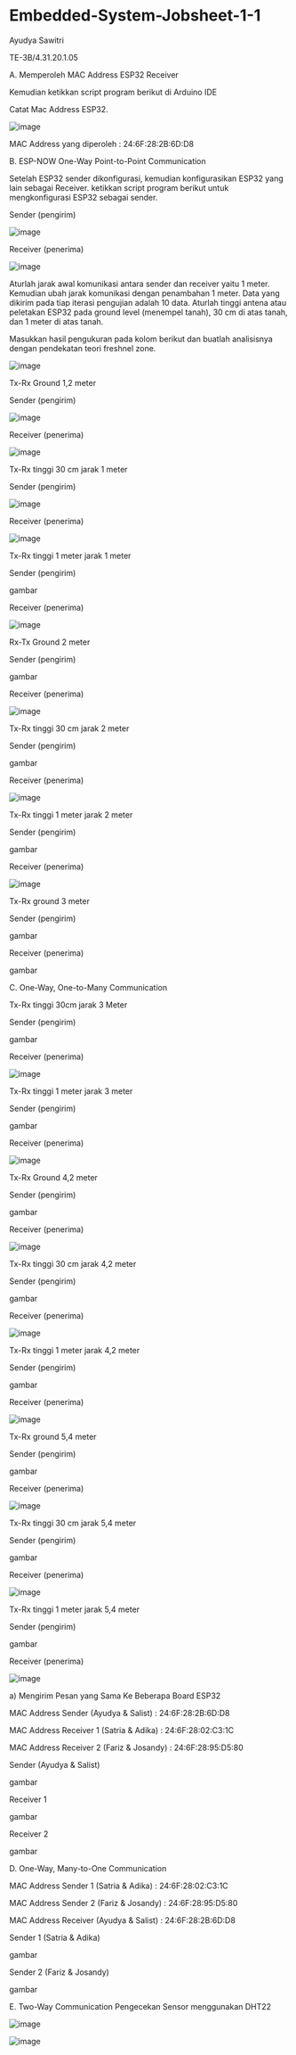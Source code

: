 # Embedded-System-Jobsheet-1-1
Ayudya Sawitri

TE-3B/4.31.20.1.05


A. Memperoleh MAC Address ESP32 Receiver

Kemudian ketikkan script program berikut di Arduino IDE

Catat Mac Address ESP32.

![image](https://user-images.githubusercontent.com/121160856/210162792-377d9f20-51d1-4f48-a2bd-7da7d311d2ed.png)

MAC Address yang diperoleh : 24:6F:28:2B:6D:D8 

B. ESP-NOW One-Way Point-to-Point Communication

Setelah ESP32 sender dikonfigurasi, kemudian konfigurasikan ESP32 yang lain sebagai Receiver. ketikkan script program berikut untuk mengkonfigurasi ESP32 sebagai
sender.

Sender (pengirim)

![image](https://user-images.githubusercontent.com/121160856/210162886-082a86e7-bb90-4f1d-8d23-7ffd4cf4faa1.png)

Receiver (penerima)

![image](https://user-images.githubusercontent.com/121160856/210165859-dc3ab097-a64d-4a68-98a7-a84a174f3120.png)

Aturlah jarak awal komunikasi antara sender dan receiver yaitu 1 meter. Kemudian ubah jarak komunikasi dengan penambahan 1 meter. Data yang dikirim pada tiap iterasi pengujian adalah 10 data. Aturlah tinggi antena atau peletakan ESP32 pada ground level (menempel tanah), 30 cm di atas tanah, dan 1 meter di atas tanah.

Masukkan hasil pengukuran pada kolom berikut dan buatlah analisisnya dengan pendekatan teori freshnel zone.

![image](https://user-images.githubusercontent.com/121160856/210165958-63b9c360-cd10-4f56-a448-340a5167f460.png)

Tx-Rx Ground 1,2 meter

Sender (pengirim)

![image](https://user-images.githubusercontent.com/121160856/210166062-aa32a6aa-00ae-4a68-a8a1-037333900503.png)

Receiver (penerima)

![image](https://user-images.githubusercontent.com/121160856/210165998-43db83ea-8047-4d2f-954e-6df4936a763b.png)

Tx-Rx tinggi 30 cm jarak 1 meter

Sender (pengirim)

![image](https://user-images.githubusercontent.com/121160856/210166110-fc0daf0e-6108-4864-a37a-d6cb73fd562b.png)

Receiver (penerima)

![image](https://user-images.githubusercontent.com/121160856/210166115-6b5bd888-23f0-487b-96c4-0f341a103da9.png)

Tx-Rx tinggi 1 meter jarak 1 meter

Sender (pengirim)

gambar

Receiver (penerima)

![image](https://user-images.githubusercontent.com/121160856/210166154-ccbfefe7-259e-4d3c-8b3b-8331af9c0dde.png)

Rx-Tx Ground 2 meter

Sender (pengirim)

gambar

Receiver (penerima)

![image](https://user-images.githubusercontent.com/121160856/210166173-90892e86-e29b-4203-9a22-cc9bd3ab8b49.png)

Tx-Rx tinggi 30 cm jarak 2 meter

Sender (pengirim)

gambar

Receiver (penerima)

![image](https://user-images.githubusercontent.com/121160856/210166209-3ac1fefb-56da-4ae7-bf66-eaef7382bc29.png)


Tx-Rx tinggi 1 meter jarak 2 meter

Sender (pengirim)

gambar

Receiver (penerima)

![image](https://user-images.githubusercontent.com/121160856/210166252-5c7781d4-4e63-47dd-bac6-f03013b35d7b.png)

Tx-Rx ground 3 meter

Sender (pengirim)

gambar

Receiver (penerima)

gambar

C. One-Way, One-to-Many Communication

Tx-Rx tinggi 30cm jarak 3 Meter

Sender (pengirim)

gambar

Receiver (penerima)

![image](https://user-images.githubusercontent.com/121160856/210166317-9afc9320-dc2c-4d3c-92a6-6642a3a39e8e.png)

Tx-Rx tinggi 1 meter jarak 3 meter

Sender (pengirim)

gambar

Receiver (penerima)

![image](https://user-images.githubusercontent.com/121160856/210166349-1e16b3cc-ab33-465a-88d1-55a691b917f1.png)

Tx-Rx Ground 4,2 meter

Sender (pengirim)

gambar

Receiver (penerima)

![image](https://user-images.githubusercontent.com/121160856/210166376-869772d8-e414-4843-933c-25755ba5083a.png)

Tx-Rx tinggi 30 cm jarak 4,2 meter

Sender (pengirim)

gambar

Receiver (penerima)

![image](https://user-images.githubusercontent.com/121160856/210166401-64828c7e-f082-477e-98a5-b3c507bee45e.png)

Tx-Rx tinggi 1 meter jarak 4,2 meter

Sender (pengirim)

gambar

Receiver (penerima)

![image](https://user-images.githubusercontent.com/121160856/210166422-41331d56-c8ff-498e-9f4a-ff5c041ee0dd.png)

Tx-Rx ground 5,4 meter

Sender (pengirim)

gambar

Receiver (penerima)

![image](https://user-images.githubusercontent.com/121160856/210166446-c347927a-57c1-483d-9112-d438c7dd1b93.png)

Tx-Rx tinggi 30 cm jarak 5,4 meter

Sender (pengirim)

gambar

Receiver (penerima)

![image](https://user-images.githubusercontent.com/121160856/210166473-a6277c4d-d7b2-47c6-9815-5902a1f9c547.png)

Tx-Rx tinggi 1 meter jarak 5,4 meter

Sender (pengirim)

gambar

Receiver (penerima)

![image](https://user-images.githubusercontent.com/121160856/210166498-9b033e1d-c2fb-439d-b95f-f4142eb63706.png)

a) Mengirim Pesan yang Sama Ke Beberapa Board ESP32

MAC Address Sender (Ayudya & Salist) : 24:6F:28:2B:6D:D8 

MAC Address Receiver 1 (Satria & Adika) : 24:6F:28:02:C3:1C 

MAC Address Receiver 2 (Fariz & Josandy) : 24:6F:28:95:D5:80

Sender (Ayudya & Salist)

gambar

Receiver 1

gambar

Receiver 2

gambar

D. One-Way, Many-to-One Communication 

MAC Address Sender 1 (Satria & Adika) : 24:6F:28:02:C3:1C 

MAC Address Sender 2 (Fariz & Josandy) : 24:6F:28:95:D5:80 

MAC Address Receiver (Ayudya & Salist) : 24:6F:28:2B:6D:D8

Sender 1 (Satria & Adika)

gambar

Sender 2 (Fariz & Josandy)

gambar

E. Two-Way Communication Pengecekan Sensor menggunakan DHT22

![image](https://user-images.githubusercontent.com/121160856/210166735-a7d38c38-afd7-42aa-b500-4bd55f652de9.png)

![image](https://user-images.githubusercontent.com/121160856/210166746-547c61ee-ddfa-4a52-94a8-cb4385cc99ef.png)

